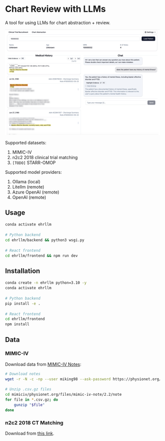 # Chart Review with LLMs

A tool for using LLMs for chart abstraction + review.

![MIMIC-IV](assets/mimiciv.png)

Supported datasets:
1. MIMIC-IV
1. n2c2 2018 clinical trial matching
1. `[TODO]` STARR-OMOP

Supported model providers:
1. Ollama (local)
1. Litellm (remote)
1. Azure OpenAI (remote)
1. OpenAI (remote)

## Usage

```bash
conda activate ehrllm

# Python backend
cd ehrllm/backend && python3 wsgi.py

# React frontend
cd ehrllm/frontend && npm run dev
```

## Installation

```bash
conda create -n ehrllm python=3.10 -y
conda activate ehrllm

# Python backend
pip install -e .

# React frontend
cd ehrllm/frontend
npm install
```

## Data

### MIMIC-IV

Download data from [MIMIC-IV Notes](https://www.physionet.org/content/mimic-iv-note/2.2/):

```bash
# Download notes
wget -r -N -c -np --user miking98 --ask-password https://physionet.org/files/mimic-iv-note/2.2/

# Unzip .csv.gz files
cd mimiciv/physionet.org/files/mimic-iv-note/2.2/note
for file in *.csv.gz; do
    gunzip "$file"
done
```

### n2c2 2018 CT Matching

Download from [this link](https://portal.dbmi.hms.harvard.edu/projects/n2c2-nlp/).
